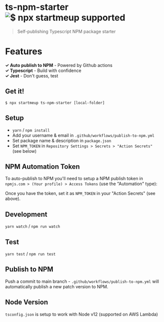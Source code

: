 # ts-npm-starter ![$ npx startmeup supported](https://img.shields.io/static/v1?label=$npx%20startmeup%20&color=CB3837&logo=npm&message=ts-npm-starter)
> Self-publishing Typescript NPM package starter

# Features
**✓ Auto publish to NPM** - Powered by Github actions  
**✓ Typescript** - Build with confidence  
**✓ Jest** - Don't guess, test

## Get it!
`$ npx startmeup ts-npm-starter [local-folder]`

## Setup
* `yarn` / `npm install`
* Add your username & email in `.github/workflows/publish-to-npm.yml`
* Set package name & description in `package.json`
* Set `NPM_TOKEN` in `Repository Settings > Secrets > "Action Secrets"` (see below)

## NPM Automation Token
To auto-publish to NPM you'll need to setup a NPM publish token in `npmjs.com > (Your profile) > Access Tokens` (use the "Automation" type):

<insert image>

Once you have the token, set it as `NPM_TOKEN` in your "Action Secrets" (see above).  

## Development
`yarn watch` / `npm run watch`

## Test
`yarn test` / `npm run test`

## Publish to NPM
Push a commit to main branch - `.github/workflows/publish-to-npm.yml` will automatically publish a new patch version to NPM.

## Node Version
`tsconfig.json` is setup to work with Node v12 (supported on AWS Lambda)